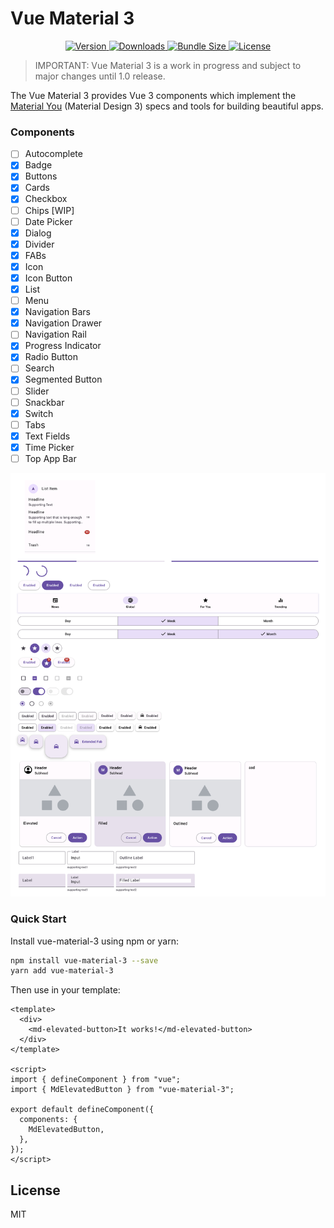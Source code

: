 # Vue Material 3

<p align="center">
    <a href="https://www.npmjs.com/package/vue-material-3">
        <img src="https://img.shields.io/npm/v/vue-material-3.svg" alt="Version">
    </a>
    <a href="https://www.npmjs.com/package/vue-material-3">
        <img src="https://img.shields.io/npm/dt/vue-material-3.svg" alt="Downloads">
    </a>
    <a href="https://www.npmjs.com/package/vue-material-3">
        <img src="https://img.shields.io/bundlephobia/min/vue-material-3.svg" alt="Bundle Size">
    </a>
    <a href="https://www.npmjs.com/package/vue-material-3">
        <img src="https://img.shields.io/npm/l/vue-material-3.svg" alt="License">
    </a>
</p>

> IMPORTANT: Vue Material 3 is a work in progress and subject to major changes until 1.0 release.

The Vue Material 3 provides Vue 3 components which implement the [Material You](https://material.io/blog/announcing-material-you) (Material Design 3) specs and tools for building beautiful apps.

### Components
- [ ] Autocomplete
- [x] Badge
- [x] Buttons
- [x] Cards 
- [x] Checkbox 
- [ ] Chips [WIP]
- [ ] Date Picker
- [x] Dialog
- [x] Divider
- [x] FABs 
- [x] Icon
- [x] Icon Button
- [x] List
- [ ] Menu
- [x] Navigation Bars
- [x] Navigation Drawer
- [ ] Navigation Rail
- [x] Progress Indicator
- [x] Radio Button
- [ ] Search
- [x] Segmented Button
- [ ] Slider
- [ ] Snackbar
- [x] Switch
- [ ] Tabs
- [x] Text Fields
- [x] Time Picker
- [ ] Top App Bar

![](screenshots/components.png)

### Quick Start

Install vue-material-3 using npm or yarn:

```bash
npm install vue-material-3 --save
yarn add vue-material-3
```

Then use in your template:

```vue
<template>
  <div>
    <md-elevated-button>It works!</md-elevated-button>
  </div>
</template>

<script>
import { defineComponent } from "vue";
import { MdElevatedButton } from "vue-material-3";

export default defineComponent({
  components: {
    MdElevatedButton,
  },
});
</script>
```

## License

MIT
